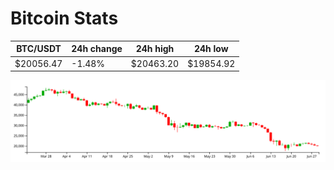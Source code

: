 # Bitcoin Stats

BTC/USDT|24h change|24h high|24h low|
|---|---|---|---|
|$20056.47|-1.48%|$20463.20|$19854.92|

<img src="./chart.svg">
